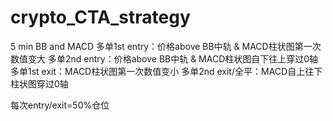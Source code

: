 # crypto_CTA_strategy
5 min BB and MACD
多单1st entry：价格above BB中轨 & MACD柱状图第一次数值变大
多单2nd entry：价格above BB中轨 & MACD柱状图自下往上穿过0轴
多单1st exit：MACD柱状图第一次数值变小
多单2nd exit/全平：MACD自上往下柱状图穿过0轴

每次entry/exit=50%仓位
